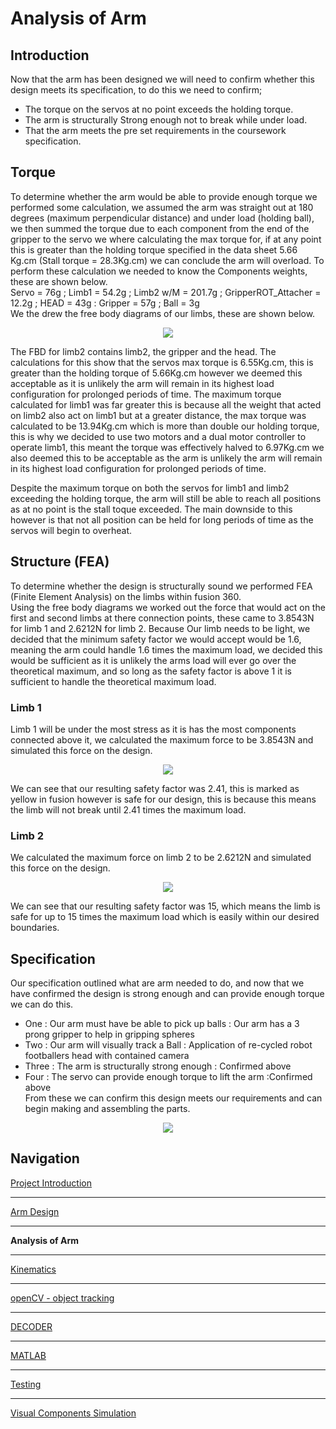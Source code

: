 # Analysis of Arm

## Introduction

Now that the arm has been designed we will need to confirm whether this design meets its specification, to do this we need to confirm;  
* The torque on the servos at no point exceeds the holding torque.  
* The arm is structurally Strong enough not to break while under load.  
* That the arm meets the pre set requirements in the coursework specification.  

## Torque

To determine whether the arm would be able to provide enough torque we performed some calculation, we assumed the arm was straight out at 180 degrees (maximum perpendicular distance) and under load (holding ball), we then summed the torque due to each component from the end of the gripper to the servo we where calculating the max torque for, if at any point this is greater than the holding torque specified in the data sheet 5.66 Kg.cm (Stall torque = 28.3Kg.cm) we can conclude the arm will overload. To perform these calculation we needed to know the Components weights, these are shown below.  
Servo = 76g ; Limb1 = 54.2g ; Limb2 w/M = 201.7g ; GripperROT_Attacher = 12.2g ; HEAD = 43g : Gripper = 57g ; Ball = 3g  
We the drew the free body diagrams of our limbs, these are shown below.  

<p align="center">
<img src="https://raw.githubusercontent.com/AandJ/ROCO224/master/IMAGES/freebodydiagrams.png.png"/>  
</p>
The FBD for limb2 contains limb2, the gripper and the head. The calculations for this show that the servos max torque is 6.55Kg.cm, this is greater than the holding torque of 5.66Kg.cm however we deemed this acceptable as it is unlikely the arm will remain in its highest load configuration for prolonged periods of time. The maximum torque calculated for limb1 was far greater this is because all the weight that acted on limb2 also act on limb1 but at a greater distance, the max torque was calculated to be 13.94Kg.cm which is more than double our holding torque, this is why we decided to use two motors and a dual motor controller to operate limb1, this meant the torque was effectively halved to 6.97Kg.cm we also deemed this to be acceptable as the arm is unlikely the arm will remain in its highest load configuration for prolonged periods of time.  

Despite the maximum torque on both the servos for limb1 and limb2 exceeding the holding torque, the arm will still be able to reach all positions as at no point is the stall toque exceeded. The main downside to this however is that not all position can be held for long periods of time as the servos will begin to overheat.  
## Structure (FEA)

To determine whether the design is structurally sound we performed FEA (Finite Element Analysis) on the limbs within fusion 360.  
Using the free body diagrams we worked out the force that would act on the first and second limbs at there connection points, these came to 3.8543N for limb 1 and 2.6212N for limb 2. Because Our limb needs to be light, we decided that the minimum safety factor we would accept would be 1.6, meaning the arm could handle 1.6 times the maximum load, we decided this would be sufficient as it is unlikely the arms load will ever go over the theoretical maximum, and so long as the safety factor is above 1 it is sufficient to handle the theoretical maximum load.  

### Limb 1

Limb 1 will be under the most stress as it is has the most components connected above it, we calculated the maximum force to be 3.8543N and simulated this force on the design.  

<p align="center">
<img src="https://raw.githubusercontent.com/AandJ/ROCO224/master/IMAGES/LIMB1_FEA.PNG"/>  
</p>

We can see that our resulting safety factor was 2.41, this is marked as yellow in fusion however is safe for our design, this is because this means the limb will not break until 2.41 times the maximum load.  

### Limb 2

We calculated the maximum force on limb 2 to be 2.6212N and simulated this force on the design.  

<p align="center">
<img src="https://raw.githubusercontent.com/AandJ/ROCO224/master/IMAGES/LIMB2_FEA.PNG"/>  
</p>

We can see that our resulting safety factor was 15, which means the limb is safe for up to 15 times the maximum load which is easily within our desired boundaries. 

## Specification

Our specification outlined what are arm needed to do, and now that we have confirmed the design is strong enough and can provide enough torque we can do this.  
* One   : Our arm must have be able to pick up balls : Our arm has a 3 prong gripper to help in gripping spheres  
* Two   : Our arm will visually track a Ball : Application of re-cycled robot footballers head with contained camera  
* Three : The arm is structurally strong enough : Confirmed above  
* Four  : The servo can provide enough torque to lift the arm :Confirmed above  
From these we can confirm this design meets our requirements and can begin making and assembling the parts.  

<p align="center">
<img src="https://raw.githubusercontent.com/AandJ/ROCO224/master/IMAGES/FULL_BUILT.JPG"/>  
</p>

## Navigation
[Project Introduction](https://github.com/AandJ/ROCO224/blob/master/ProjectIntroduction.md)  
***
[Arm Design](https://github.com/AandJ/ROCO224/blob/master/ArmDesign.md)  
***
__Analysis of Arm__  
***
[Kinematics](https://github.com/AandJ/ROCO224/blob/master/kinematics.md)  
***
[openCV - object tracking](https://github.com/AandJ/ROCO224/blob/master/openCV.md)  
***
[DECODER](https://github.com/AandJ/ROCO224/blob/master/Decoder.md)  
***
[MATLAB](https://github.com/AandJ/ROCO224/blob/master/MATLAB.md)  
***
[Testing](https://github.com/AandJ/ROCO224/blob/master/Testing.md)  
***
[Visual Components Simulation](https://github.com/AandJ/ROCO224/blob/master/VCS.md)  

